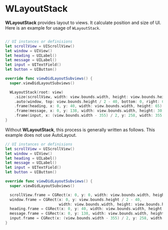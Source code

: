 # WLayoutStack

**WLayoutStack** provides layout to views. It calculate position and size of UI.
Here is an example for usage of `WLayoutStack`.

```swift

// UI instances or definisions
let scrollView = UIScrollView()
let window = UIView()
let heading = UILabel()
let message = UILabel()
let input = UITextField()
let button = UIButton()

override func viewDidLayoutSubviews() {
  super.viewDidLayoutSubviews()

  WLayoutStack(root: view)
    .size(scrollView, width: view.bounds.width, height: view.bounds.height)
    .auto(window, top: view.bounds.height / 2 - 40, bottom: 0, right: 0, left: 0)
    .frame(heading, x: 0, y: 40, width: view.bounds.width, height: 65)
    .frame(message, x: 0, y: 138, width: view.bounds.width, height: 30)
    .frame(input, x: (view.bounds.width - 355) / 2, y: 258, width: 355, height: 67)
}
```

Without **WLayoutStack**, this process is generally written as follows.
This example does not use AutoLayout.

```swift
// UI instances or definisions
let scrollView = UIScrollView()
let window = UIView()
let heading = UILabel()
let message = UILabel()
let input = UITextField()
let button = UIButton()

override func viewDidLayoutSubviews() {
  super.viewDidLayoutSubviews()

  scrollView.frame = CGRect(x: 0, y: 0, width: view.bounds.width, height: view.bounds.height)
  window.frame = CGRect(x: 0, y: view.bounds.height / 2 - 40,
                        width: view.bounds.width, height: view.bounds.height / 2 + 40)
  heading.frame = CGRect(x: 0, y: 40, width: view.bounds.width, height: 65)
  message.frame = CGRect(x: 0, y: 138, width: view.bounds.width, height: 30)
  input.frame = CGRect(x: (view.bounds.width - 355) / 2, y: 258, width: 355, height: 67)
}
```
